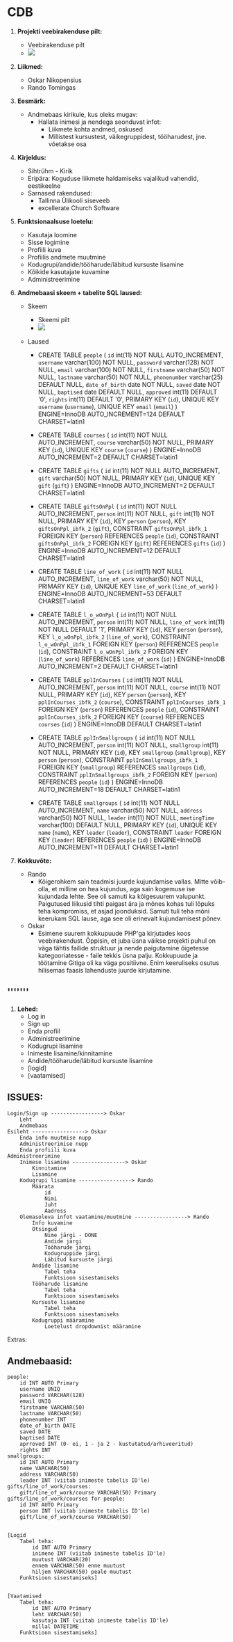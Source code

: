 # CDB


1. **Projekti veebirakenduse pilt:**
	* Veebirakenduse pilt
	* <img src = "Veebirakendusepilt.png">


1. **Liikmed:**
	* Oskar Nikopensius  
	* Rando Tomingas

	
1. **Eesmärk:**
	* Andmebaas kirikule, kus oleks mugav:
		* Hallata inimesi ja nendega seonduvat infot:
			* Liikmete kohta andmed, oskused
			* Millistest kursustest, väikegruppidest, tööharudest, jne. võetakse osa
	
	
1. **Kirjeldus:**
	* Sihtrühm - Kirik 
	* Eripära: Koguduse liikmete haldamiseks vajalikud vahendid, eestikeelne
	* Sarnased rakendused:
		* Tallinna Ülikooli siseveeb
		* excellerate Church Software
	
	
1. **Funktsionaalsuse loetelu:**
	* Kasutaja loomine
	* Sisse logimine
	* Profiili kuva
	* Profiilis andmete muutmine
	* Kodugrupi/andide/tööharude/läbitud kursuste lisamine
	* Kõikide kasutajate kuvamine
	* Administreerimine
	
	
1. **Andmebaasi skeem + tabelite SQL laused:**
	* Skeem
		* Skeemi pilt
		* <img src = "Andmebaasipilt.png">

	* Laused
		 * CREATE TABLE `people` (
		 `id` int(11) NOT NULL AUTO_INCREMENT,
		 `username` varchar(100) NOT NULL,
		 `password` varchar(128) NOT NULL,
		 `email` varchar(100) NOT NULL,
		 `firstname` varchar(50) NOT NULL,
		 `lastname` varchar(50) NOT NULL,
		 `phonenumber` varchar(25) DEFAULT NULL,
		 `date_of_birth` date NOT NULL,
		 `saved` date NOT NULL,
		 `baptised` date DEFAULT NULL,
		 `approved` int(11) DEFAULT '0',
		 `rights` int(11) DEFAULT '0',
		 PRIMARY KEY (`id`),
		 UNIQUE KEY `username` (`username`),
		 UNIQUE KEY `email` (`email`)
		 ) ENGINE=InnoDB AUTO_INCREMENT=124 DEFAULT CHARSET=latin1
		 
		 * CREATE TABLE `courses` (
		 `id` int(11) NOT NULL AUTO_INCREMENT,
		 `course` varchar(50) NOT NULL,
		 PRIMARY KEY (`id`),
		 UNIQUE KEY `course` (`course`)
		 ) ENGINE=InnoDB AUTO_INCREMENT=2 DEFAULT CHARSET=latin1
		 
		 * CREATE TABLE `gifts` (
		 `id` int(11) NOT NULL AUTO_INCREMENT,
		 `gift` varchar(50) NOT NULL,
		 PRIMARY KEY (`id`),
		 UNIQUE KEY `gift` (`gift`)
		 ) ENGINE=InnoDB AUTO_INCREMENT=2 DEFAULT CHARSET=latin1
		 
		 * CREATE TABLE `giftsOnPpl` (
		 `id` int(11) NOT NULL AUTO_INCREMENT,
		 `person` int(11) NOT NULL,
		 `gift` int(11) NOT NULL,
		 PRIMARY KEY (`id`),
		 KEY `person` (`person`),
		 KEY `giftsOnPpl_ibfk_2` (`gift`),
		 CONSTRAINT `giftsOnPpl_ibfk_1` FOREIGN KEY (`person`) REFERENCES `people` (`id`),
		 CONSTRAINT `giftsOnPpl_ibfk_2` FOREIGN KEY (`gift`) REFERENCES `gifts` (`id`)
		 ) ENGINE=InnoDB AUTO_INCREMENT=12 DEFAULT CHARSET=latin1
		 
		 * CREATE TABLE `line_of_work` (
		 `id` int(11) NOT NULL AUTO_INCREMENT,
		 `line_of_work` varchar(50) NOT NULL,
		 PRIMARY KEY (`id`),
		 UNIQUE KEY `line_of_work` (`line_of_work`)
		 ) ENGINE=InnoDB AUTO_INCREMENT=53 DEFAULT CHARSET=latin1
		 
		 * CREATE TABLE `l_o_wOnPpl` (
		 `id` int(11) NOT NULL AUTO_INCREMENT,
		 `person` int(11) NOT NULL,
		 `line_of_work` int(11) NOT NULL DEFAULT '1',
		 PRIMARY KEY (`id`),
		 KEY `person` (`person`),
		 KEY `l_o_wOnPpl_ibfk_2` (`line_of_work`),
		 CONSTRAINT `l_o_wOnPpl_ibfk_1` FOREIGN KEY (`person`) REFERENCES `people` (`id`),
		 CONSTRAINT `l_o_wOnPpl_ibfk_2` FOREIGN KEY (`line_of_work`) REFERENCES `line_of_work` (`id`)
		 ) ENGINE=InnoDB AUTO_INCREMENT=2 DEFAULT CHARSET=latin1
		 
		 * CREATE TABLE `pplInCourses` (
		 `id` int(11) NOT NULL AUTO_INCREMENT,
		 `person` int(11) NOT NULL,
		 `course` int(11) NOT NULL,
		 PRIMARY KEY (`id`),
		 KEY `person` (`person`),
		 KEY `pplInCourses_ibfk_2` (`course`),
		 CONSTRAINT `pplInCourses_ibfk_1` FOREIGN KEY (`person`) REFERENCES `people` (`id`),
		 CONSTRAINT `pplInCourses_ibfk_2` FOREIGN KEY (`course`) REFERENCES `courses` (`id`)
		 ) ENGINE=InnoDB DEFAULT CHARSET=latin1
		 
		 * CREATE TABLE `pplInSmallgroups` (
		 `id` int(11) NOT NULL AUTO_INCREMENT,
		 `person` int(11) NOT NULL,
		 `smallgroup` int(11) NOT NULL,
		 PRIMARY KEY (`id`),
		 KEY `smallgroup` (`smallgroup`),
		 KEY `person` (`person`),
		 CONSTRAINT `pplInSmallgroups_ibfk_1` FOREIGN KEY (`smallgroup`) REFERENCES `smallgroups` (`id`),
		 CONSTRAINT `pplInSmallgroups_ibfk_2` FOREIGN KEY (`person`) REFERENCES `people` (`id`)
		 ) ENGINE=InnoDB AUTO_INCREMENT=18 DEFAULT CHARSET=latin1
		 
		 * CREATE TABLE `smallgroups` (
		 `id` int(11) NOT NULL AUTO_INCREMENT,
		 `name` varchar(50) NOT NULL,
		 `address` varchar(50) NOT NULL,
		 `leader` int(11) NOT NULL,
		 `meetingTime` varchar(100) DEFAULT NULL,
		 PRIMARY KEY (`id`),
		 UNIQUE KEY `name` (`name`),
		 KEY `leader` (`leader`),
		 CONSTRAINT `leader` FOREIGN KEY (`leader`) REFERENCES `people` (`id`)
		 ) ENGINE=InnoDB AUTO_INCREMENT=11 DEFAULT CHARSET=latin1
		 
	
1. **Kokkuvõte:**
	* Rando 
		* Kõigerohkem sain teadmisi juurde kujundamise vallas. Mitte võib-olla, et milline on hea kujundus, aga sain kogemuse ise kujundada lehte. See oli samuti ka kõigesuurem valupunkt. Paigutused liikusid tihti paigast ära ja
		mõnes kohas tuli lõpuks teha kompromiss, et asjad joonduksid. Samuti tuli teha mõni keerukam SQL lause, aga see oli erinevalt kujundamisest põnev.
	* Oskar
		* Esimene suurem kokkupuude PHP'ga kirjutades koos veebirakendust. Õppisin, et juba üsna väikse projekti puhul on väga tähtis failide struktuur ja nende paigutamine õigetesse kategooriatesse - faile tekkis üsna palju. Kokkupuude ja töötamine Gitiga oli ka väga positiivne. 
		Enim keeruliseks osutus hilisemas faasis lahenduste juurde kirjutamine.
	
	
	
	
'''''''
-----------------------------------


	
1. **Lehed:**
	* Log in
	* Sign up
	* Enda profiil
	* Administreerimine
	* Kodugrupi lisamine
	* Inimeste lisamine/kinnitamine
	* Andide/tööharude/läbitud kursuste lisamine
	* [logid]
	* [vaatamised]

	

	


## ISSUES:
	Login/Sign up -----------------> Oskar
		Leht
		Andmebaas
	Esileht -----------------> Oskar
		Enda info muutmise nupp
		Administreerimise nupp
		Enda profiili kuva
	Administreerimine
		Inimese lisamine -----------------> Oskar
			Kinnitamine
			Lisamine
		Kodugrupi lisamine -----------------> Rando
			Määrata
				id
				Nimi
				Juht
				Aadress
		Olemasoleva infot vaatamine/muutmine -----------------> Rando
			Info kuvamine
			Otsingud 
				Nime järgi - DONE
				Andide järgi
				Tööharude järgi
				Kodugruppide järgi
				Läbitud kursuste järgi
			Andide lisamine
				Tabel teha
				Funktsioon sisestamiseks
			Tööharude lisamine
				Tabel teha
				Funktsioon sisestamiseks
			Kursuste lisamine
				Tabel teha
				Funktsioon sisestamiseks
			Kodugruppi määramine
				Loetelust dropdownist määramine
				
Extras:


## Andmebaasid:
	people:
		id INT AUTO Primary
		username UNIQ
		password VARCHAR(128)
		email UNIQ
		firstname VARCHAR(50)
		lastname VARCHAR(50)
		phonenumber INT 
		date_of_birth DATE
		saved DATE
		baptised DATE
		aprroved INT (0- ei, 1 - ja 2 - kustutatud/arhiveeritud)
		rights INT 
	smallgroups:
		id INT AUTO Primary
		name VARCHAR(50)
		address VARCHAR(50)
		leader INT (viitab inimeste tabelis ID'le)
	gifts/line_of_work/courses:
		gift/line_of_work/course VARCHAR(50) Primary
	gifts/line_of_work/courses for people:
		id INT AUTO Primary
		person INT (viitab inimeste tabelis ID'le)
		gift/line_of_work/course VARCHAR(50)
		

	[Logid
		Tabel teha:
			id INT AUTO Primary
			inimene INT (viitab inimeste tabelis ID'le)
			muutust VARCHAR(20)
			ennem VARCHAR(50) enne muutust
			hiljem VARCHAR(50) peale muutust
		Funktsioon sisestamiseks]
		
		
	[Vaatamised
		Tabel teha:
			id INT AUTO Primary
			leht VARCHAR(50)
			kasutaja INT (viitab inimeste tabelis ID'le)
			millal DATETIME
		Funktsioon sisestamiseks]
		